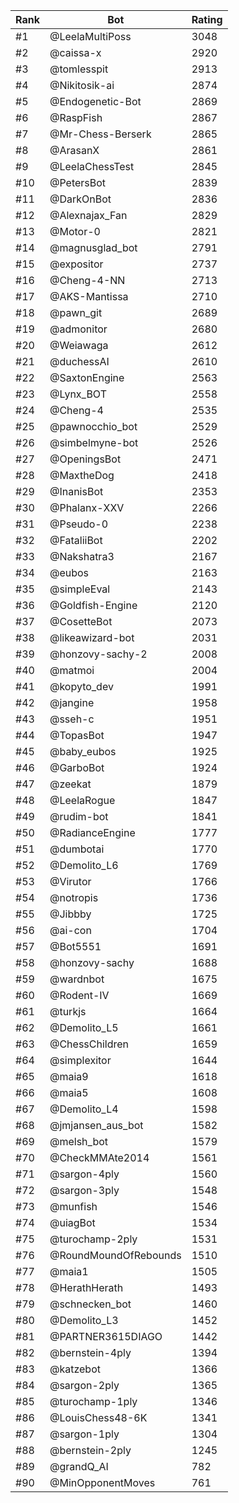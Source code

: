 Rank|Bot|Rating
---|---|---
#1|@LeelaMultiPoss|3048
#2|@caissa-x|2920
#3|@tomlesspit|2913
#4|@Nikitosik-ai|2874
#5|@Endogenetic-Bot|2869
#6|@RaspFish|2867
#7|@Mr-Chess-Berserk|2865
#8|@ArasanX|2861
#9|@LeelaChessTest|2845
#10|@PetersBot|2839
#11|@DarkOnBot|2836
#12|@Alexnajax_Fan|2829
#13|@Motor-0|2821
#14|@magnusglad_bot|2791
#15|@expositor|2737
#16|@Cheng-4-NN|2713
#17|@AKS-Mantissa|2710
#18|@pawn_git|2689
#19|@admonitor|2680
#20|@Weiawaga|2612
#21|@duchessAI|2610
#22|@SaxtonEngine|2563
#23|@Lynx_BOT|2558
#24|@Cheng-4|2535
#25|@pawnocchio_bot|2529
#26|@simbelmyne-bot|2526
#27|@OpeningsBot|2471
#28|@MaxtheDog|2418
#29|@InanisBot|2353
#30|@Phalanx-XXV|2266
#31|@Pseudo-0|2238
#32|@FataliiBot|2202
#33|@Nakshatra3|2167
#34|@eubos|2163
#35|@simpleEval|2143
#36|@Goldfish-Engine|2120
#37|@CosetteBot|2073
#38|@likeawizard-bot|2031
#39|@honzovy-sachy-2|2008
#40|@matmoi|2004
#41|@kopyto_dev|1991
#42|@jangine|1958
#43|@sseh-c|1951
#44|@TopasBot|1947
#45|@baby_eubos|1925
#46|@GarboBot|1924
#47|@zeekat|1879
#48|@LeelaRogue|1847
#49|@rudim-bot|1841
#50|@RadianceEngine|1777
#51|@dumbotai|1770
#52|@Demolito_L6|1769
#53|@Virutor|1766
#54|@notropis|1736
#55|@Jibbby|1725
#56|@ai-con|1704
#57|@Bot5551|1691
#58|@honzovy-sachy|1688
#59|@wardnbot|1675
#60|@Rodent-IV|1669
#61|@turkjs|1664
#62|@Demolito_L5|1661
#63|@ChessChildren|1659
#64|@simplexitor|1644
#65|@maia9|1618
#66|@maia5|1608
#67|@Demolito_L4|1598
#68|@jmjansen_aus_bot|1582
#69|@melsh_bot|1579
#70|@CheckMMAte2014|1561
#71|@sargon-4ply|1560
#72|@sargon-3ply|1548
#73|@munfish|1546
#74|@uiagBot|1534
#75|@turochamp-2ply|1531
#76|@RoundMoundOfRebounds|1510
#77|@maia1|1505
#78|@HerathHerath|1493
#79|@schnecken_bot|1460
#80|@Demolito_L3|1452
#81|@PARTNER3615DIAGO|1442
#82|@bernstein-4ply|1394
#83|@katzebot|1366
#84|@sargon-2ply|1365
#85|@turochamp-1ply|1346
#86|@LouisChess48-6K|1341
#87|@sargon-1ply|1304
#88|@bernstein-2ply|1245
#89|@grandQ_AI|782
#90|@MinOpponentMoves|761
